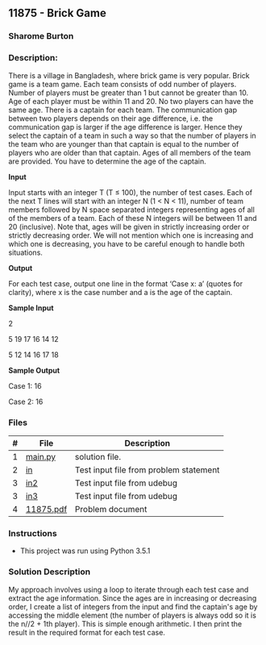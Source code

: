 ## 11875 - Brick Game
### Sharome Burton
### Description:

There is a village in Bangladesh, where brick game is very popular. Brick game is a team game. Each
team consists of odd number of players. Number of players must be greater than 1 but cannot be
greater than 10. Age of each player must be within 11 and 20. No two players can have the same age.
There is a captain for each team. The communication gap between two players depends on their age
difference, i.e. the communication gap is larger if the age difference is larger. Hence they select the
captain of a team in such a way so that the number of players in the team who are younger than that
captain is equal to the number of players who are older than that captain.
Ages of all members of the team are provided. You have to determine the age of the captain.

**Input**

Input starts with an integer T (T ≤ 100), the number of test cases.
Each of the next T lines will start with an integer N (1 < N < 11), number of team members
followed by N space separated integers representing ages of all of the members of a team. Each of these
N integers will be between 11 and 20 (inclusive). Note that, ages will be given in strictly increasing order
or strictly decreasing order. We will not mention which one is increasing and which one is decreasing,
you have to be careful enough to handle both situations.

**Output**

For each test case, output one line in the format ‘Case x: a’ (quotes for clarity), where x is the case
number and a is the age of the captain.

**Sample Input**

2

5 19 17 16 14 12

5 12 14 16 17 18

**Sample Output**

Case 1: 16

Case 2: 16


### Files

|   #   | File                       | Description                                                |
| :---: | -------------------------- | ---------------------------------------------------------- |
|   1   | [main.py](./main.py)     | solution file.                                             |
|   2   | [in](./in)           | Test input file from problem statement                     |
|   3   | [in2](./in2)           | Test input file from udebug                    |
|   3   | [in3](./in3)           | Test input file from udebug                   |
|   4   | [11875.pdf](./11875.pdf)         | Problem document                            |


### Instructions

- This project was run using Python 3.5.1

### Solution Description

My approach involves using a loop to
iterate through each test case and extract the age information. Since the ages are in increasing or decreasing order,
I create a list of integers from the input and find the captain's age by accessing the middle element
(the number of players is always odd so it is the n//2 + 1th player). This is simple enough arithmetic.
I then print the result in the required
format for each test case. 


 
